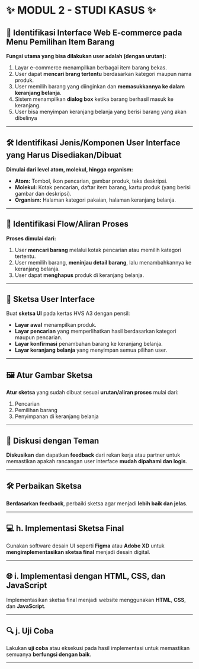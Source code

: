 # ✨ MODUL 2 - STUDI KASUS ✨

## 📌 Identifikasi Interface Web E-commerce pada Menu Pemilihan Item Barang

**Fungsi utama yang bisa dilakukan user adalah (dengan urutan):**
1. Layar e-commerce menampilkan berbagai item barang bekas.
2. User dapat **mencari brang tertentu** berdasarkan kategori maupun nama produk.
3. User memilih barang yang diinginkan dan **memasukkannya ke dalam keranjang belanja**.
4. Sistem menampilkan **dialog box** ketika barang berhasil masuk ke keranjang.
5. User bisa menyimpan keranjang belanja yang berisi barang yang akan dibelinya

---

## 🛠️ Identifikasi Jenis/Komponen User Interface yang Harus Disediakan/Dibuat

**Dimulai dari level atom, molekul, hingga organism:**

- **Atom:** Tombol, ikon pencarian, gambar produk, teks deskripsi.
- **Molekul:** Kotak pencarian, daftar item barang, kartu produk (yang berisi gambar dan deskripsi).
- **Organism:** Halaman kategori pakaian, halaman keranjang belanja.

---

## 🔄 Identifikasi Flow/Aliran Proses

**Proses dimulai dari:**

1. User **mencari barang** melalui kotak pencarian atau memilih kategori tertentu.
2. User memilih barang, **meninjau detail barang**, lalu menambahkannya ke keranjang belanja.
3. User dapat **menghapus** produk di keranjang belanja.

---

## 📝 Sketsa User Interface

Buat **sketsa UI** pada kertas HVS A3 dengan pensil:

- **Layar awal** menampilkan produk.
- **Layar pencarian** yang memperlihatkan hasil berdasarkan kategori maupun pencarian.
- **Layar konfirmasi** penambahan barang ke keranjang belanja.
- **Layar keranjang belanja** yang menyimpan semua pilihan user.

---

## 🖼️ Atur Gambar Sketsa

**Atur sketsa** yang sudah dibuat sesuai **urutan/aliran proses** mulai dari:
1. Pencarian
2. Pemilihan barang
3. Penyimpanan di keranjang belanja

---

## 🤝 Diskusi dengan Teman

**Diskusikan** dan dapatkan **feedback** dari rekan kerja atau partner untuk memastikan apakah rancangan user interface **mudah dipahami dan logis**.

---

## 🛠️ Perbaikan Sketsa

**Berdasarkan feedback**, perbaiki sketsa agar menjadi **lebih baik dan jelas**.

---

## 💻 h. Implementasi Sketsa Final

Gunakan software desain UI seperti **Figma** atau **Adobe XD** untuk **mengimplementasikan sketsa final** menjadi desain digital.

---

## 🌐 i. Implementasi dengan HTML, CSS, dan JavaScript

Implementasikan sketsa final menjadi website menggunakan **HTML**, **CSS**, dan **JavaScript**.

---

## 🔍 j. Uji Coba

Lakukan **uji coba** atau eksekusi pada hasil implementasi untuk memastikan semuanya **berfungsi dengan baik**.

---

